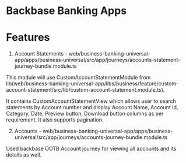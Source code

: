 # Backbase Banking Apps

# Features

1. Account Statements - web/business-banking-universal-app/apps/business-universal/src/app/journeys/accounts-statement-journey-bundle.module.ts

This module will use CustomAccountStatementModule from lib(web/business-banking-universal-app/libs/business/feature/custom-account-statement/src/lib/custom-account-statement.module.ts).

It contains CustomAccountStatementView which allows user to search statements by Account number and display Account Name, Account Id, Category, Date, Preview button, Download button columns as per requirement. It also supports pagination.

2. Accounts - web/business-banking-universal-app/apps/business-universal/src/app/journeys/accounts-journey-bundle.module.ts

Used backbase OOTB Account journey for viewing all accounts and its details as well.
